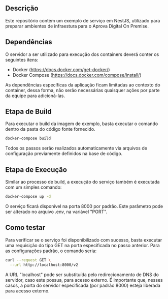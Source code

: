## Descrição

Este repositório contém um exemplo de serviço em NestJS, utilizado para preparar ambientes de infraestura para o Aprova Digital On Premise.

## Dependências

O servidor a ser utilizado para execução dos containers deverá conter os seguintes itens:

 - Docker (https://docs.docker.com/get-docker/)
 - Docker Compose (https://docs.docker.com/compose/install/)

 As dependências específicas da aplicação ficam limitadas ao contexto do container, dessa forma, não serão necessárias quaisquer ações por parte da equipe para adicioná-las.

## Etapa de Build

Para executar o build da imagem de exemplo, basta executar o comando dentro da pasta do código fonte fornecido.

```bash
docker-compose build
```

Todos os passos serão realizados automaticamente via arquivos de configuração previamente definidos na base de código.

## Etapa de Execução

Similar ao processo de build, a execução do serviço também é executada com um simples comando:

```bash
docker-compose up -d
```

O serviço ficará disponível na porta 8000 por padrão. Este parâmetro pode ser alterado no arquivo .env, na variável "PORT".

## Como testar

Para verificar se o serviço foi disponibilizado com sucesso, basta executar uma requisição do tipo GET na porta especificada no passo anterior. Para as configurações padrão, o comando seria:

```bash
curl --request GET \
  --url http://localhost:8000/v2
```

A URL "localhost" pode ser substituída pelo redirecionamento de DNS do servidor, caso este possua, para acesso externo. É importante que, nesses casos, a porta do servidor especificada (por padrão 8000) esteja liberada para acesso externo.